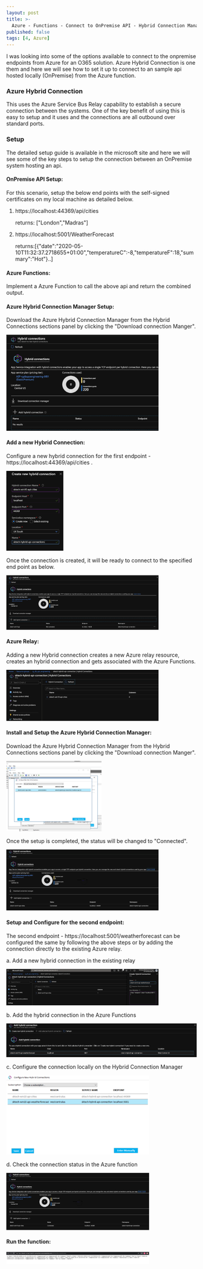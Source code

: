 ```yaml
---
layout: post
title: >-
  Azure - Functions - Connect to OnPremise API - Hybrid Connection Manager
published: false
tags: [4, Azure]
---
```


I was looking into some of the options available to connect to the onpremise endpoints from Azure for an O365 solution. Azure Hybrid Connection is one them and here we will see how to set it up to connect to an sample api hosted locally (OnPremise) from the Azure function.

### Azure Hybrid Connection
This uses the Azure Service Bus Relay capability to establish a secure connection between the systems. One of the key benefit of using this is easy to setup and it uses and the connections are all outbound over standard ports.

### Setup
The detailed setup guide is available in the microsoft site and here we will see some of the key steps to setup the connection between an OnPremise system hosting an api.

#### OnPremise API Setup:
For this scenario, setup the below end points with the self-signed certificates on my local machine as detailed below.

1. https://localhost:44369/api/cities
   
   returns: ["London","Madras"]

2. https://localhost:5001/WeatherForecast
   
   returns:[{"date":"2020-05-10T11:32:37.2718655+01:00","temperatureC":-8,"temperatureF":18,"summary":"Hot"}..]

#### Azure Functions:
Implement a Azure Function to call the above api and return the combined output.

<script src="https://gist.github.com/clientbala/8788e77b3053b1f9f9be54e813f3a9d4.js"></script>

#### Azure Hybrid Connection Manager Setup:
Download the Azure Hybrid Connection Manager from the Hybrid Connections sections panel by clicking the "Download connection Manger".

<img src="../images/posts/4/4-Azure-HybridConnection-Mgr-Download.png" width="80%" height="80%">

#### Add a new Hybrid Connection:
Configure a new hybrid connection for the first endpoint -  https://localhost:44369/api/cities .

<img src="../images/posts/4/4-Azure-HybridConnection-Create-New.png" width="30%" height="30%">

Once the connection is created, it will be ready to connect to the specified end point as below.

<img src="../images/posts/4/4-Azure-HybridConnection-NotConnected.png" width="80%" height="80%">

#### Azure Relay:
Adding a new Hybrid connection creates a new Azure relay resource, creates an hybrid connection and gets associated with the Azure Functions.

<img src="../images/posts/4/4-Azure-Relay-HybridConnection.png" width="80%" height="80%">

#### Install and Setup the Azure Hybrid Connection Manager:
Download the Azure Hybrid Connection Manager from the Hybrid Connections sections panel by clicking the "Download connection Manger".

<img src="../images/posts/4/4-Azure-HybrigConnection-Create-Connection-OnPremise.png" width="50%" height="50%">

Once the setup is completed, the status will be changed to "Connected".

<img src="../images/posts/4/4-Azure-Connection-Connected.png" width="80%" height="80%">

#### Setup and Configure for the second endpoint:

The second endpoint - https://localhost:5001/weatherforecast can be configured the same by following the above steps or by adding the connection directly to the existing Azure relay.

a. Add a new hybrid connection in the existing relay

<img src="../images/posts/4/4-Azure-Relay-NewConnection.png" width="80%" height="80%">

b. Add the hybrid connection in the Azure Functions

<img src="../images/posts/4/4-Azure-Add-Existing-Connection.png" width="100%" height="100%">

c. Configure the connection locally on the Hybrid Connection Manager

<img src="../images/posts/4/4-azure-onpremise-weatherforecast.png" width="75%" height="75%">

d. Check the connection status in the Azure function

<img src="../images/posts/4/4-azure-connection-connected.png" width="75%" height="75%">

#### Run the function:

<img src="../images/posts/4/4-Azure-functions-test-e2e.png" width="75%" height="75%">